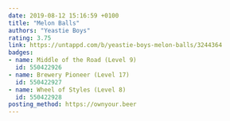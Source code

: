 ```yaml
---
date: 2019-08-12 15:16:59 +0100
title: "Melon Balls"
authors: "Yeastie Boys"
rating: 3.75
link: https://untappd.com/b/yeastie-boys-melon-balls/3244364
badges:
- name: Middle of the Road (Level 9)
  id: 550422926
- name: Brewery Pioneer (Level 17)
  id: 550422927
- name: Wheel of Styles (Level 8)
  id: 550422928
posting_method: https://ownyour.beer
---
```


